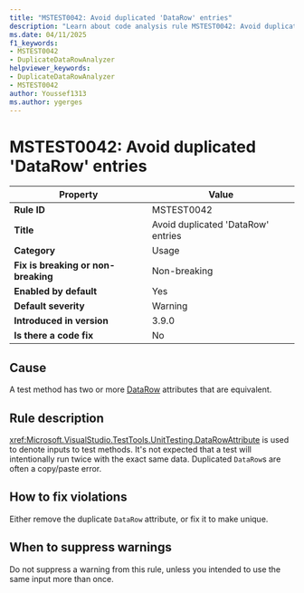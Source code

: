 ```yaml
---
title: "MSTEST0042: Avoid duplicated 'DataRow' entries"
description: "Learn about code analysis rule MSTEST0042: Avoid duplicated 'DataRow' entries"
ms.date: 04/11/2025
f1_keywords:
- MSTEST0042
- DuplicateDataRowAnalyzer
helpviewer_keywords:
- DuplicateDataRowAnalyzer
- MSTEST0042
author: Youssef1313
ms.author: ygerges
---
```

# MSTEST0042: Avoid duplicated 'DataRow' entries

| Property                            | Value                                                                  |
|-------------------------------------|------------------------------------------------------------------------|
| **Rule ID**                         | MSTEST0042                                                             |
| **Title**                           | Avoid duplicated 'DataRow' entries                                     |
| **Category**                        | Usage                                                                  |
| **Fix is breaking or non-breaking** | Non-breaking                                                           |
| **Enabled by default**              | Yes                                                                    |
| **Default severity**                | Warning                                                                |
| **Introduced in version**           | 3.9.0                                                                  |
| **Is there a code fix**             | No                                                                     |

## Cause

A test method has two or more [DataRow](xref:Microsoft.VisualStudio.TestTools.UnitTesting.DataRowAttribute) attributes that are equivalent.

## Rule description

<xref:Microsoft.VisualStudio.TestTools.UnitTesting.DataRowAttribute> is used to denote inputs to test methods. It's not expected that a test will intentionally run twice with the exact same data. Duplicated `DataRow`s are often a copy/paste error.

## How to fix violations

Either remove the duplicate `DataRow` attribute, or fix it to make unique.

## When to suppress warnings

Do not suppress a warning from this rule, unless you intended to use the same input more than once.

